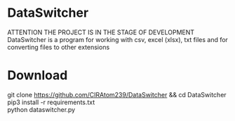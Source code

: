 # DataSwitcher

ATTENTION THE PROJECT IS IN THE STAGE OF DEVELOPMENT
DataSwitcher is a program for working with csv, excel (xlsx), txt files and for converting files to other extensions

# Download

git clone https://github.com/CIRAtom239/DataSwitcher && cd DataSwitcher  
pip3 install -r requirements.txt  
python dataswitcher.py  
